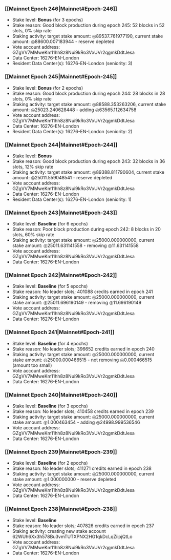 ### [[Mainnet Epoch 246|Mainnet#Epoch-246]]
* Stake level: **Bonus** (for 3 epochs)
* Stake reason: Good block production during epoch 245: 52 blocks in 52 slots, 0% skip rate
* Staking activity: target stake amount: ◎89537.761977190, current stake amount: ◎88600.007183944 - reserve depleted
* Vote account address: GZgVV7MMweKm11hh8z8Nui9kRo3VxUVr2qgmkDdtJesa
* Data Center: 16276-EN-London
* Resident Data Center(s): 16276-EN-London (seniority: 3)
### [[Mainnet Epoch 245|Mainnet#Epoch-245]]
* Stake level: **Bonus** (for 2 epochs)
* Stake reason: Good block production during epoch 244: 28 blocks in 28 slots, 0% skip rate
* Staking activity: target stake amount: ◎88588.353263206, current stake amount: ◎25023.240628448 - adding ◎63565.112634758
* Vote account address: GZgVV7MMweKm11hh8z8Nui9kRo3VxUVr2qgmkDdtJesa
* Data Center: 16276-EN-London
* Resident Data Center(s): 16276-EN-London (seniority: 2)
### [[Mainnet Epoch 244|Mainnet#Epoch-244]]
* Stake level: **Bonus**
* Stake reason: Good block production during epoch 243: 32 blocks in 36 slots, 12% skip rate
* Staking activity: target stake amount: ◎89388.811790604, current stake amount: ◎25011.559048541 - reserve depleted
* Vote account address: GZgVV7MMweKm11hh8z8Nui9kRo3VxUVr2qgmkDdtJesa
* Data Center: 16276-EN-London
* Resident Data Center(s): 16276-EN-London (seniority: 1)
### [[Mainnet Epoch 243|Mainnet#Epoch-243]]
* Stake level: **Baseline** (for 6 epochs)
* Stake reason: Poor block production during epoch 242: 8 blocks in 20 slots, 60% skip rate
* Staking activity: target stake amount: ◎25000.000000000, current stake amount: ◎25011.631141558 - removing ◎11.631141558
* Vote account address: GZgVV7MMweKm11hh8z8Nui9kRo3VxUVr2qgmkDdtJesa
* Data Center: 16276-EN-London
### [[Mainnet Epoch 242|Mainnet#Epoch-242]]
* Stake level: **Baseline** (for 5 epochs)
* Stake reason: No leader slots; 401088 credits earned in epoch 241
* Staking activity: target stake amount: ◎25000.000000000, current stake amount: ◎25011.696190149 - removing ◎11.696190149
* Vote account address: GZgVV7MMweKm11hh8z8Nui9kRo3VxUVr2qgmkDdtJesa
* Data Center: 16276-EN-London
### [[Mainnet Epoch 241|Mainnet#Epoch-241]]
* Stake level: **Baseline** (for 4 epochs)
* Stake reason: No leader slots; 396652 credits earned in epoch 240
* Staking activity: target stake amount: ◎25000.000000000, current stake amount: ◎25000.000466515 - not removing ◎0.000466515 (amount too small)
* Vote account address: GZgVV7MMweKm11hh8z8Nui9kRo3VxUVr2qgmkDdtJesa
* Data Center: 16276-EN-London
### [[Mainnet Epoch 240|Mainnet#Epoch-240]]
* Stake level: **Baseline** (for 3 epochs)
* Stake reason: No leader slots; 410458 credits earned in epoch 239
* Staking activity: target stake amount: ◎25000.000000000, current stake amount: ◎1.000463454 - adding ◎24998.999536546
* Vote account address: GZgVV7MMweKm11hh8z8Nui9kRo3VxUVr2qgmkDdtJesa
* Data Center: 16276-EN-London
### [[Mainnet Epoch 239|Mainnet#Epoch-239]]
* Stake level: **Baseline** (for 2 epochs)
* Stake reason: No leader slots; 411271 credits earned in epoch 238
* Staking activity: target stake amount: ◎25000.000000000, current stake amount: ◎1.000000000 - reserve depleted
* Vote account address: GZgVV7MMweKm11hh8z8Nui9kRo3VxUVr2qgmkDdtJesa
* Data Center: 16276-EN-London
### [[Mainnet Epoch 238|Mainnet#Epoch-238]]
* Stake level: **Baseline**
* Stake reason: No leader slots; 407826 credits earned in epoch 237
* Staking activity: creating new stake account 62WUh6Xx3h578Bu3vmTUTXPNX2HG1qkDcLqZiipjQtLo
* Vote account address: GZgVV7MMweKm11hh8z8Nui9kRo3VxUVr2qgmkDdtJesa
* Data Center: 16276-EN-London